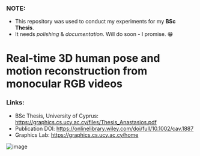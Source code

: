 ### NOTE:
- This repository was used to conduct my experiments for my **BSc Thesis**.
- It needs *polishing* & *documentation*. Will do soon - I promise. 😁


# Real-time 3D human pose and motion reconstruction from monocular RGB videos
### Links:
- BSc Thesis, University of Cyprus: https://graphics.cs.ucy.ac.cy/files/Thesis_Anastasios.pdf
- Publication DOI: https://onlinelibrary.wiley.com/doi/full/10.1002/cav.1887
- Graphics Lab: https://graphics.cs.ucy.ac.cy/home




![image](https://user-images.githubusercontent.com/31446189/140064054-ce6a6b21-d94c-4933-bd31-e4ebdfdd5fea.png)
